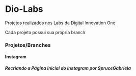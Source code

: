 # Dio-Labs
Projetos realizados nos Labs da  Digital Innovation One

Cada projeto possui sua própria branch

### Projetos/Branches

#### Instagram
##### Recriando a Página Inicial do Instagram por SpruceGabriela